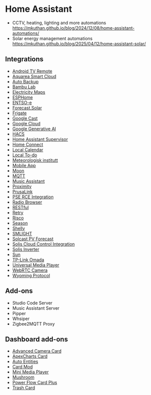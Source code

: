 # Home Assistant

* CCTV, heating, lighting and more automations <https://mkuthan.github.io/blog/2024/12/08/home-assistant-automations/>
* Solar energy management automations <https://mkuthan.github.io/blog/2025/04/12/home-assistant-solar/>

## Integrations

* [Android TV Remote](https://www.home-assistant.io/integrations/androidtv_remote)
* [Aquarea Smart Cloud](https://github.com/cjaliaga/home-assistant-aquarea)
* [Auto Backup](https://github.com/jcwillox/hass-auto-backup)
* [Bambu Lab](https://github.com/greghesp/ha-bambulab)
* [Electricity Maps](https://www.home-assistant.io/integrations/co2signal)
* [ESPHome](https://www.home-assistant.io/integrations/esphome)
* [ENTSO-e](https://github.com/JaccoR/hass-entso-e)
* [Forecast.Solar](https://www.home-assistant.io/integrations/forecast_solar)
* [Frigate](https://github.com/blakeblackshear/frigate)
* [Google Cast](https://www.home-assistant.io/integrations/cast)
* [Google Cloud](https://www.home-assistant.io/integrations/google_cloud)
* [Google Generative AI](https://www.home-assistant.io/integrations/google_generative_ai_conversation)
* [HACS](https://hacs.xyz/docs/use/)
* [Home Assistant Supervisor](https://www.home-assistant.io/integrations/hassio)
* [Home Connect](https://www.home-assistant.io/integrations/home_connect)
* [Local Calendar](https://www.home-assistant.io/integrations/local_calendar)
* [Local To-do](https://www.home-assistant.io/integrations/local_todo)
* [Meteorologisk institutt](https://www.home-assistant.io/integrations/met)
* [Mobile App](https://www.home-assistant.io/integrations/mobile_app)
* [Moon](https://www.home-assistant.io/integrations/moon)
* [MQTT](https://www.home-assistant.io/integrations/mqtt)
* [Music Assistant](https://www.home-assistant.io/integrations/music_assistant)
* [Proximity](https://www.home-assistant.io/integrations/proximity)
* [PrusaLink](https://www.home-assistant.io/integrations/prusalink)
* [PSE RCE Integration](https://github.com/robertugo2/ha_rce/)
* [Radio Browser](https://www.home-assistant.io/integrations/radio_browser)
* [RESTful](https://www.home-assistant.io/integrations/rest)
* [Retry](https://github.com/amitfin/retry)
* [Risco](https://www.home-assistant.io/integrations/risco)
* [Season](https://www.home-assistant.io/integrations/season)
* [Shelly](https://www.home-assistant.io/integrations/shelly)
* [SMLIGHT](https://www.home-assistant.io/integrations/smlight)
* [Solcast PV Forecast](https://github.com/BJReplay/ha-solcast-solar)
* [Solis Cloud Control Integration](https://github.com/mkuthan/solis-cloud-control)
* [Solis Inverter](https://github.com/hultenvp/solis-sensor/)
* [Sun](https://www.home-assistant.io/integrations/sun)
* [TP-Link Omada](https://www.home-assistant.io/integrations/tplink_omada)
* [Universal Media Player](https://www.home-assistant.io/integrations/universal)
* [WebRTC Camera](https://github.com/AlexxIT/WebRTC)
* [Wyoming Protocol](https://www.home-assistant.io/integrations/wyoming)

## Add-ons

* Studio Code Server
* Music Assistant Server
* Pipper
* Whsiper
* Zigbee2MQTT Proxy

## Dashboard add-ons

* [Advanced Camera Card](https://github.com/dermotduffy/advanced-camera-card)
* [ApexCharts Card](https://github.com/RomRider/apexcharts-card)
* [Auto Entities](https://github.com/thomasloven/lovelace-auto-entities)
* [Card Mod](https://github.com/thomasloven/lovelace-card-mod)
* [Mini Media Player](https://github.com/kalkih/mini-media-player)
* [Mushroom](https://github.com/piitaya/lovelace-mushroom)
* [Power Flow Card Plus](https://github.com/flixlix/power-flow-card-plus)
* [Trash Card](https://github.com/idaho/hassio-trash-card)
